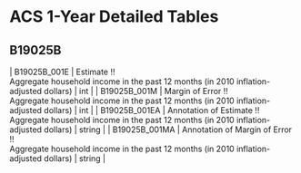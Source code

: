 # ACS 1-Year Detailed Tables

## B19025B

| B19025B_001E | Estimate !!<br>Aggregate household income in the past 12 months (in 2010 inflation-adjusted dollars) | int |
| B19025B_001M | Margin of Error !!<br>Aggregate household income in the past 12 months (in 2010 inflation-adjusted dollars) | int |
| B19025B_001EA | Annotation of Estimate !!<br>Aggregate household income in the past 12 months (in 2010 inflation-adjusted dollars) | string |
| B19025B_001MA | Annotation of Margin of Error !!<br>Aggregate household income in the past 12 months (in 2010 inflation-adjusted dollars) | string |


